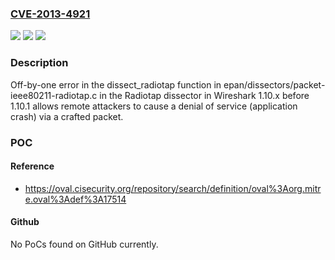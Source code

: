 ### [CVE-2013-4921](https://cve.mitre.org/cgi-bin/cvename.cgi?name=CVE-2013-4921)
![](https://img.shields.io/static/v1?label=Product&message=n%2Fa&color=blue)
![](https://img.shields.io/static/v1?label=Version&message=n%2Fa&color=blue)
![](https://img.shields.io/static/v1?label=Vulnerability&message=n%2Fa&color=brighgreen)

### Description

Off-by-one error in the dissect_radiotap function in epan/dissectors/packet-ieee80211-radiotap.c in the Radiotap dissector in Wireshark 1.10.x before 1.10.1 allows remote attackers to cause a denial of service (application crash) via a crafted packet.

### POC

#### Reference
- https://oval.cisecurity.org/repository/search/definition/oval%3Aorg.mitre.oval%3Adef%3A17514

#### Github
No PoCs found on GitHub currently.


